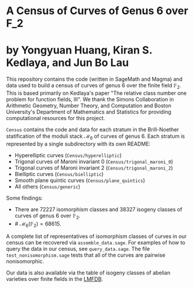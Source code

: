 # A Census of Curves of Genus 6 over F_2
# by Yongyuan Huang, Kiran S. Kedlaya, and Jun Bo Lau

This repository contains the code (written in SageMath and Magma) and data used to build a census of curves of genus 6 over the finite field $\mathbb{F}_2$. This is based primarily on Kedlaya's paper "The relative class number one problem for function fields, III". We thank the Simons Collaboration in Arithmetic Geometry, Number Theory, and Computation and Boston University's Department of Mathematics and Statistics for providing computational resources for this project. 

```Census``` contains the code and data for each stratum in the Brill-Noether statification of the moduli stack $\mathcal{M}_6$ of curves of genus 6. Each stratum is represented by a single subdirectory with its own README:

- Hyperelliptic curves (`Census/hyperelliptic`)
- Trigonal curves of Maroni invariant 0 (`Census/trigonal_maroni_0`)
- Trigonal curves of Maroni invariant 2 (`Census/trigonal_maroni_2`)
- Bielliptic curves (`Census/bielliptic`)
- Smooth plane quintic curves (`Census/plane_quintics`)
- All others (`Census/generic`)

Some findings:
- There are 72227 isomorphism classes and 38327 isogeny classes of curves of genus 6 over $\mathbb{F}_2$.
- \# $\mathcal{M}_6(\mathbb{F}_2)= 68615$. 

A complete list of representatives of isomorphism classes of curves in our census can be recovered via ```assemble_data.sage```. For examples of how to query the data in our census, see ```query_data.sage```. The file ```test_nonisomorphism.sage``` tests that all of the curves are pairwise nonisomorphic.

Our data is also available via the table of isogeny classes of abelian varieties over finite fields in the [LMFDB](https://www.lmfdb.org). 

